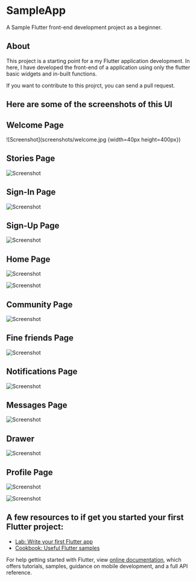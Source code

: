 # SampleApp

<p>A Sample Flutter front-end development project as a beginner.</p>

## About

<p>This project is a starting point for a my Flutter application development.
In here, I have developed the front-end of a application using only the flutter basic widgets and in-built functions.</p>
<p>If you want to contribute to this projrct, you can send a pull request.</p>


## Here are some of the screenshots of this UI

## Welcome Page
![Screenshot](screenshots/welcome.jpg {width=40px height=400px})

## Stories Page
![Screenshot](screenshots/story01.jpg)

## Sign-In Page
![Screenshot](screenshots/signin.jpg)

## Sign-Up Page
![Screenshot](screenshots/signup.jpg)

## Home Page
![Screenshot](screenshots/home01.jpg)

![Screenshot](screenshots/home02.jpg)

## Community Page
![Screenshot](screenshots/com01.jpg)

## Fine friends Page
![Screenshot](screenshots/find01.jpg)

## Notifications Page
![Screenshot](screenshots/notifi01.jpg)

## Messages Page
![Screenshot](screenshots/msg01.jpg)

## Drawer
![Screenshot](screenshots/drawer.jpg)

## Profile Page
![Screenshot](screenshots/prof01.jpg)

![Screenshot](screenshots/prof02.jpg)



## A few resources to if get you started your first Flutter project:

- [Lab: Write your first Flutter app](https://flutter.dev/docs/get-started/codelab)
- [Cookbook: Useful Flutter samples](https://flutter.dev/docs/cookbook)

For help getting started with Flutter, view 
[online documentation](https://flutter.dev/docs), which offers tutorials,
samples, guidance on mobile development, and a full API reference.
